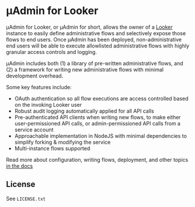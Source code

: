 # μAdmin for Looker

μAdmin for Looker, or μAdmin for short, allows the owner of a [Looker](https://looker.com/) instance to easily define administrative flows and selectively expose those flows to end users. Once μAdmin has been deployed, non-administrative end users will be able to execute allowlisted administrative flows with highly granular access controls and logging.

μAdmin includes both (1) a library of pre-written administrative flows, and (2) a framework for writing new administrative flows with minimal development overhead.

Some key features include:

- OAuth authentication so all flow executions are access controlled based on the invoking Looker user
- Robust audit logging automatically applied for all API calls
- Pre-authenticated API clients when writing new flows, to make either user-permissioned API calls, or admin-permissioned API calls from a service account
- Approachable implementation in NodeJS with minimal dependencies to simplify forking & modifying the service
- Multi-instance flows supported

Read more about configuration, writing flows, deployment, and other topics [in the docs](https://github.com/looker-open-source/micro-admin-for-looker/blob/main/docs/index.md)

## License

See `LICENSE.txt`
